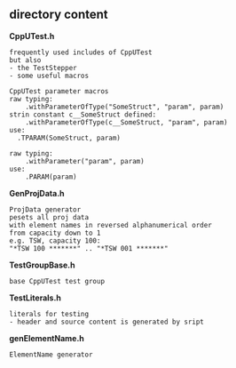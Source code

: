 ## directory content

**CppUTest.h**
```
frequently used includes of CppUTest
but also
- the TestStepper
- some useful macros

CppUTest parameter macros
raw typing:
    .withParameterOfType("SomeStruct", "param", param)
strin constant c__SomeStruct defined:
    .withParameterOfType(c__SomeStruct, "param", param)
use:
  .TPARAM(SomeStruct, param)

raw typing:
    .withParameter("param", param)
use:
    .PARAM(param)
```

**GenProjData.h**
```
ProjData generator
pesets all proj data
with element names in reversed alphanumerical order
from capacity down to 1
e.g. TSW, capacity 100:
"*TSW 100 *******" .. "*TSW 001 *******"
```

**TestGroupBase.h**
```
base CppUTest test group
```

**TestLiterals.h**
```
literals for testing
- header and source content is generated by sript
```

**genElementName.h**
```
ElementName generator
```
